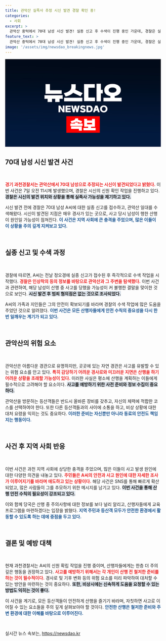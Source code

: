 ```yaml
---
title: 관악산 실족사 추정 시신 발견 경찰 확인 중!
categories:
  - 사회
excerpt: >
  관악산 중턱에서 70대 남성 시신 발견! 실종 신고 후 수색이 진행 중인 가운데, 경찰은 실족사의 가능성을 염두에 두고 신원 확인에 나섰습니다. 혈기왕성한 산행의 그늘을 드리운 이 비극적인 사건의 전말은?
feature_text: >
  관악산 중턱에서 70대 남성 시신 발견! 실종 신고 후 수색이 진행 중인 가운데, 경찰은 실족사의 가능성을 염두에 두고 신원 확인에 나섰습니다. 혈기왕성한 산행의 그늘을 드리운 이 비극적인 사건의 전말은?
image: '/assets/img/newsdao_breakingnews.jpg'
---
```


<p><img src="/assets/img/newsdao_breakingnews.jpg" alt="cryptoinkorea 속보" /></p>

<h2 data-ke-size="size26">70대 남성 시신 발견 사건</h2>

<p data-ke-size="size16">&nbsp;</p>

<p><b><span style="color: #ee2323;">경기 과천경찰서는 관악산에서 70대 남성으로 추정되는 시신이 발견되었다고 밝혔다.</span></b> 이번 사건은 7일 오전 11시께 발생했으며, 경찰은 시신의 신원 확인 작업을 진행하고 있다. <b><span style="background-color: #21538527;">경찰은 시신의 발견 위치와 상황을 통해 실족사 가능성을 제기하고 있다.</span></b></p>

<p>시신 발견 전에 경찰은 70대 남성 A씨에 대한 실종 신고를 접수하고, 관악산 일대를 수색해왔다. 시신이 발견된 지점은 매우 경사가 있는 곳으로, 사고 당시 남성이 행한 산행이 원인일 가능성이 점쳐진다. <b><span style="color: #1a5490;">이 사건은 지역 사회에 큰 충격을 주었으며, 많은 이들이 이 상황을 주의 깊게 지켜보고 있다.</span></b></p>

<p data-ke-size="size16">&nbsp;</p>

<h2 data-ke-size="size26">실종 신고 및 수색 과정</h2>

<p data-ke-size="size16">&nbsp;</p>

<p>경찰에 따르면, A씨는 전날 정오경에 실종 신고가 접수된 후 즉각적으로 수색 작업을 시작했다. <b><span style="color: #ee2323;">경찰은 인상착의 등의 정보를 바탕으로 관악산과 그 주변을 탐색했다.</span></b> 이번 사건과 관련하여, 해당 남성이 산행 중 사고를 당했을 가능성이 커 불행한 결말을 맞이한 것으로 보인다. <b><span style="background-color: #21538527;">시신 발견 후 범죄 혐의점은 없는 것으로 조사되었다.</span></b> </p>

<p>A씨의 가족과 지인들은 그의 안전이 확보되기를 바라며 경찰의 수색 작업에 많은 도움을 주었던 것으로 알려졌다. <b><span style="color: #1a5490;">이번 사건은 모든 산행자들에게 안전 수칙의 중요성을 다시 한번 일깨우는 계기가 되고 있다.</span></b></p>

<p data-ke-size="size16">&nbsp;</p>

<h2 data-ke-size="size26">관악산의 위험 요소</h2>

<p data-ke-size="size16">&nbsp;</p>

<p>관악산은 아름다운 경관으로 유명하지만, 곳곳에 있는 자연 경관은 사고를 유발할 수 있는 위험 요소를 안고 있다. <b><span style="color: #ee2323;">특히 감당하기 어려운 경사로와 미끄러운 지면은 산행을 하기 어려운 상황을 초래할 가능성이 있다.</span></b> 이러한 사실은 평소에 산행을 계획하는 이들에게 필수적으로 고려해야 할 요소이다. <b><span style="background-color: #21538527;">사고를 예방하기 위한 사전 준비와 정보 수집이 중요하다.</span></b></p>

<p>관악산을 방문하는 등산객들은 반드시 올바른 장비를 갖추고, 자신의 체력에 적합한 코스를 선택하여야 한다. 또한 다른 등산객들과의 사이에 소통을 하고, 비상 상황에 대한 대처 요령을 익히는 것도 중요하다. <b><span style="color: #1a5490;">이러한 준비는 자신뿐만 아니라 동료의 안전도 책임지는 행동이다.</span></b></p>

<p data-ke-size="size16">&nbsp;</p>

<h2 data-ke-size="size26">사건 후 지역 사회 반응</h2>

<p data-ke-size="size16">&nbsp;</p>

<p>이번 사건은 과천 지역 사회에 상당한 충격을 주었으며, 많은 이들이 사고 발생 원인에 대한 다양한 의견을 내놓고 있다. <b><span style="color: #ee2323;">주민들은 A씨의 안전과 사고 원인에 대한 자세한 조사가 이루어지기를 바라며 애도하고 있는 상황이다.</span></b> 해당 사건은 SNS를 통해 빠르게 확산되었고, 많은 사람들이 그를 추모하기 위한 메시지를 남기고 있다. <b><span style="background-color: #21538527;">이번 사건을 통해 산행 안전 수칙의 필요성이 강조되고 있다.</span></b></p>

<p>이와 함께 당국은 산행 중 주의사항에 대한 정보를 보다 널리 알리고, 산행자들에게 교육 프로그램을 마련하겠다는 입장을 밝혔다. <b><span style="color: #1a5490;">지역 주민과 등산객 모두가 안전한 환경에서 활동할 수 있도록 하는 데에 중점을 두고 있다.</span></b></p>

<p data-ke-size="size16">&nbsp;</p>

<h2 data-ke-size="size26">결론 및 예방 대책</h2>

<p data-ke-size="size16">&nbsp;</p>

<p>현재 과천경찰서는 A씨의 신원 확립 작업을 진행 중이며, 산행자들에게는 한층 더 주의 깊은 행동을 권장하고 있다. <b><span style="color: #ee2323;">사고를 예방하기 위해서는 각 개인이 산행 전 철저한 준비를 하는 것이 필수적이다.</span></b> 경사로 및 기후 변화 등의 위험 요소를 미리 파악하여 대처할 수 있는 방안을 마련하는 것이 중요하다. <b><span style="background-color: #21538527;">또한, 비상시에는 신속하게 도움을 요청할 수 있는 방법도 익히는 것이 좋다.</span></b></p>

<p>이 사건을 계기로, 모든 등산객들이 안전하게 산행을 즐기기 바라며, 자칫하면 사고로 이어질 수 있는 요소들을 주의 깊게 살펴보아야 할 것이다. <b><span style="color: #1a5490;">안전한 산행은 철저한 준비와 주변 환경에 대한 이해를 바탕으로 이루어진다.</span></b></p>

<p data-ke-size="size16">&nbsp;</p>
실시간 뉴스 속보는, <a href="https://newsdao.kr" rel="dofollow">https://newsdao.kr</a>


